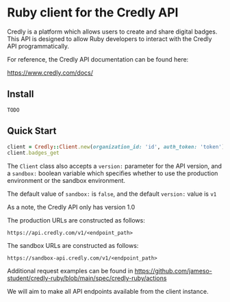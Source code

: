 # Ruby client for the Credly API
Credly is a platform which allows users to create and share digital badges.
This  API is designed to allow Ruby developers to interact with the Credly API programmatically.

For reference, the Credly API documentation can be found here:

https://www.credly.com/docs/

## Install
```
TODO
```

## Quick Start
```ruby
client = Credly::Client.new(organization_id: 'id', auth_token: 'token')
client.badges_get
```

The `Client` class also accepts a `version:` parameter for the API version,
and a `sandbox:` boolean variable which specifies whether to use the production environment or the sandbox environment.

The default value of `sandbox:` is `false`, and the default `version:` value is `v1`

As a note, the Credly API only has version 1.0

The production URLs are constructed as follows:

`https://api.credly.com/v1/<endpoint_path>`

The sandbox URLs are constructed as follows:

`https://sandbox-api.credly.com/v1/<endpoint_path>`

Additional request examples can be found in https://github.com/jameso-student/credly-ruby/blob/main/spec/credly-ruby/actions

We will aim to make all API endpoints available from the client instance.

